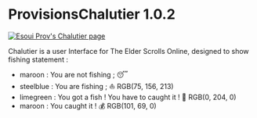 ProvisionsChalutier 1.0.2
=============

[![Esoui Prov's Chalutier page](https://img.shields.io/badge/esoui.com-Provision%27s%20Chalutier-green.svg)](https://www.esoui.com/downloads/info2203-ProvisionsChalutierFishing.html)

Chalutier is a user Interface for The Elder Scrolls Online, designed to show fishing statement :

 - maroon : You are not fishing ; 😴
 - steelblue : You are fishing ;  ⛵ RGB(75, 156, 213)
 - limegreen : You got a fish ! You have to caught it ! 🎣 RGB(0, 204, 0) 
 - maroon : You caught it ! 💰 RGB(101, 69, 0)

